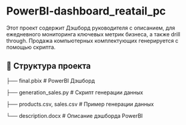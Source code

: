 # PowerBI-dashboard_reatail_pc

Этот проект содержит Дэшборд руководителя с описанием, для ежедневного мониторинга ключевых метрик бизнеса, а также drill through.
Продажа компьютерных комплектующих генерируется с помощью скрипта.

## 📂 Структура проекта

├── final.pbix # PowerBI Дэшборд

├── generation_sales.py # Скрипт генерации данных

├── products.csv, sales.csv # Пример генерации данных

└── description.docx # Описание дэшборда PowerBI
